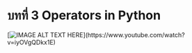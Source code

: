 # บทที่ 3 Operators in Python

[![IMAGE ALT TEXT HERE](https://img.youtube.com/vi/YOUTUBE_VI...)](https://www.youtube.com/watch?v=iyOVgQDkx1E)
